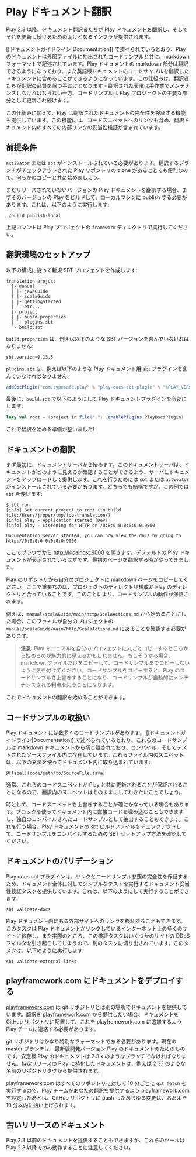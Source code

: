 <!--
# Translating the Play Documentation
-->
# Play ドキュメント翻訳

<!--
Play 2.3+ provides infrastructure to aid documentation translators in translating the Play documentation and keeping it up to date.
-->
Play 2.3 以降、ドキュメント翻訳者たちが Play ドキュメントを翻訳し、そしてそれを更新し続けるための助けとなるインフラが提供されます。

<!--
As described in the [[Documentation Guidelines|Documentation]], Play's documentation is written in markdown format with code samples extracted to external files.  Play allows the markdown components of the documentation to be translated, while allowing the original code samples from the English documentation to be included in the translated documentation.  This assists translators in maintaining translation quality - the code samples are kept up to date as part of the core Play project, while the translated descriptions have to be maintained manually.
-->
[[ドキュメントガイドライン|Documentation]] で述べられているとおり、Play のドキュメントは外部ファイルに抽出されたコードサンプルと共に、markdown フォーマットで記述されています。Play ドキュメントの markdown 部分は翻訳できるようになっており、また英語版ドキュメントのコードサンプルを翻訳したドキュメントに含めることができるようになっています。この仕組みは、翻訳者たちが翻訳の品質を保つ手助けとなります - 翻訳された表現は手作業でメンテナンスしなければならない一方、コードサンプルは Play プロジェクトの主要な部分として更新され続けます。

<!--
In addition to this, Play also provides facilities for validating the integrity of translated documentation.  This includes validating all internal links, including links to code snippets, in the translation.
-->
この仕組みに加えて、Play は翻訳されたドキュメントの完全性を検証する機能も提供しています。この機能には、コードスニペットへのリンクも含め、翻訳ドキュメント内のすべての内部リンクの妥当性検証が含まれています。

<!--
## Prerequisites
-->
## 前提条件

<!--
You need to have `activator` or `sbt` installed.  It will also be very useful to have a clone of the Play repository, with the branch that you're translating checked out, so that you have something to copy to start with.
-->
`activator` または `sbt` がインストールされている必要があります。翻訳するブランチがチェックアウトされた Play リポジトリの clone があるととても便利なので、何らかのコピーと共に始めましょう。

<!--
If you're translating an unreleased version of the Play documentation, then you'll need to build that version of Play and publish it locally on your machine first.  This can be done by running:
-->
まだリリースされていないバージョンの Play ドキュメントを翻訳する場合、まずそのバージョンの Play をビルドして、ローカルマシンに publish する必要があります。これは、以下のように実行します:

```
./build publish-local
```

<!--
in the `framework` directory of the Play project.
-->
上記コマンドは Play プロジェクトの `framework` ディレクトリで実行してください。

<!--
## Setting up a translation
-->
## 翻訳環境のセットアップ

<!--
Create a new SBT project with the following structure:
-->
以下の構成に従って新規 SBT プロジェクトを作成します:

```
translation-project
  |- manual
  | |- javaGuide
  | |- scalaGuide
  | |- gettingStarted
  | `- etc...
  |- project
  | |- build.properties
  | `- plugins.sbt
  `- build.sbt
```

<!--
`build.properties` should contain the SBT version, ie:
-->
`build.properties` は、例えば以下のような SBT バージョンを含んでいなければなりません:

```
sbt.version=0.13.5
```

<!--
`plugins.sbt` should include the Play docs sbt plugin, ie:
-->
`plugins.sbt` は、例えば以下のような Play ドキュメント用 sbt プラグインを含んでいなければなりません:

```scala
addSbtPlugin("com.typesafe.play" % "play-docs-sbt-plugin" % "%PLAY_VERSION%")
```

<!--
Finally, `build.sbt` should enable the Play docs plugin, ie:
-->
最後に、`build.sbt` で以下のようにして Play ドキュメントプラグインを有効にします:

```scala
lazy val root = (project in file(".")).enablePlugins(PlayDocsPlugin)
```

<!--
Now you're ready to start translating!
-->
これで翻訳を始める準備が整いました!

<!--
## Translating documentation
-->
## ドキュメントの翻訳

<!--
First off, start the documentation server.  The documentation server will serve your documentation up for you so you can see what it looks like as you're going.  To do this you'll need `sbt` or `activator` installed, either one is fine, in the examples here we'll be using `sbt`:
-->
まず最初に、ドキュメントサーバから始めます。このドキュメントサーバは、ドキュメントがどのように見えるか確認することができるよう、サーバにドキュメントをアップロードして提供します。これを行うためには `sbt` または `activator` がインストールされている必要があります。どちらでも結構ですが、この例では `sbt` を使います:

```
$ sbt run
[info] Set current project to root (in build file:/Users/jroper/tmp/foo-translation/)
[info] play - Application started (Dev)
[info] play - Listening for HTTP on /0:0:0:0:0:0:0:0:9000

Documentation server started, you can now view the docs by going to http://0:0:0:0:0:0:0:0:9000
```

<!--
Now open <http://localhost:9000> in your browser.  You should be able to see the default Play documentation.  It's time to translate your first page.
-->
ここでブラウザから <http://localhost:9000> を開きます。デフォルトの Play ドキュメントが表示されているはずです。最初のページを翻訳する時がやってきました。

<!--
Copy a markdown page from the Play repository into your project.  It is important to ensure that the directory structure in your project matches the directory in Play, this will ensure that the code samples work.
-->
Play のリポジトリから自分のプロジェクトに markdown ページをコピーしてください。ここで重要なのは、プロジェクトのディレクトリ構成が Play のディレクトリと合っていることです。このことにより、コードサンプルの動作が保証されます。

<!--
For example, if you choose to start with `manual/scalaGuide/main/http/ScalaActions.md`, then you need to ensure that it is in `manual/scalaGuide/main/http/ScalaActions.md` in your project.
-->
例えば、`manual/scalaGuide/main/http/ScalaActions.md` から始めることにした場合、このファイルが自分のプロジェクトの `manual/scalaGuide/main/http/ScalaActions.md` にあることを確認する必要があります。

<!--
> **Note:** It may be tempting to start by copying the entire Play manual into your project.  If you do do this, make sure you only copy the markdown files, that you don't copy the code samples as well.  If you copy the code samples, they will override the code samples from Play, and you will lose the benefit of having those code samples automatically maintained for you.
-->
> **注意:** Play マニュアルを自分のプロジェクトに丸ごとコピーするところから始めるのが魅力的に見えるかもしれません。もしそうする場合、markdown ファイルだけをコピーして、コードサンプルまでコピーしないように気を付けてください。コードサンプルをコピーすると、Play のコードサンプルを上書きすることになり、コードサンプルが自動的にメンテナンスされる利点を失うことになります。

<!--
Now you can start translating the file.
-->
これでドキュメントの翻訳を始めることができます。

<!--
## Dealing with code samples
-->
## コードサンプルの取扱い

<!--
The Play documentation is full of code samples.  As described in the [[Documentation Guidelines|Documentation]], these code samples live outside of the markdown documentation and live in compiled and tested source files.  Snippets from these files get included in the documentation using the following syntax:
-->
Play ドキュメントには数多くのコードサンプルがあります。 [[ドキュメントガイドライン|Documentation]] で述べられているとおり、これらのコードサンプルは markdown ドキュメントから切り離されており、コンパイル、そしてテストされたソースファイル内に存在しています。これらファイル内のスニペットは、以下の文法を使ってドキュメント内に取り込まれています:

```
@[label](code/path/to/SourceFile.java)
```

<!--
Generally, you will want to leave these snippets as is in your translation, this will ensure that the code snippets your translation stays up to date with Play.
-->
通常、これらのコードスニペットが Play と共に更新されることが保証されることになるので、翻訳内のスニペットはそのままにしておきたいことでしょう。

<!--
In some situations, it may make sense to override them.  You can either do this by putting the code directly in the documentation, using a fenced block, or by extracting them into your projects own compile code samples.  If you do that, checkout the Play documentation sbt build files for how you might setup SBT to compile them.
-->
時として、コードスニペットを上書きすることが理にかなっている場合もあります。ブロックを使ってドキュメント内に直接コードを埋め込むこともできますし、独自のコンパイルされたコードサンプルとして抽出することもできます。これを行う場合、Play ドキュメントの sbt ビルドファイルをチェックアウトして、コードサンプルをコンパイルするための SBT セットアップ方法を確認してください。

<!--
## Validating the documentation
-->
## ドキュメントのバリデーション

<!--
The Play docs sbt plugin provides a documentation validation task that runs some simple tests over the documentation, to ensure the integrity of links and code sample references.  You can run this by running:
-->
Play docs sbt プラグインは、リンクとコードサンプル参照の完全性を保証するため、ドキュメント全体に対してシンプルなテストを実行するドキュメント妥当性検証タスクを提供しています。これは、以下のようにして実行することができます:

```
sbt validate-docs
```

<!--
You can also validate the links to external sites in Play's documentation.  This is a separate task because it's dependent on many sites on the internet that Play's documentation links to, and the validation task in fact actually triggers DDoS filters on some sites.  To run it, run:
-->
Play ドキュメント内にある外部サイトへのリンクを検証することもできます。このタスクは Play ドキュメントがリンクしているインターネット上の多くのサイトに依存し、また実際のところ、この検証タスクはいくつかのサイトの DDoS フィルタを引き起こしてしまうので、別のタスクに切り出されています。このタスクは、以下のように実行します:

```
sbt validate-external-links
```

<!--
## Deploying documentation to playframework.com
-->
## playframework.com にドキュメントをデプロイする

<!--
[playframework.com](http://playframework.com) serves documentation out of git repositories.  If you want your translation to be served from playframework.com, you'll need to put your documentation into a GitHub repository, and contact the Play team to have them add it to playframework.com.
-->
[playframework.com](http://playframework.com) は git リポジトリとは別の場所でドキュメントを提供しています。翻訳を playframework.com から提供したい場合、ドキュメントを GitHub リポジトリに配置して、これを playframework.com に追加するよう Play チームに連絡する必要があります。

<!--
The git repository needs to be in a very particular format.  The current master branch is for the documentation of the latest development version of Play.  Documentation for stable versions of Play must be in branches such as 2.3.x.  Documentation specific to a particular release of Play will be served from a tag of the repository with that name, for example, 2.3.1.
-->
git リポジトリはかなり特別なフォーマットである必要があります。現在の master ブランチは、最新版開発バージョン Play のドキュメントのためのものです。安定板 Play のドキュメントは 2.3.x のようなブランチでなければなりません。特定リリースの Play に特化したドキュメントは、例えば 2.3.1 のような名前のリポジトリタグから提供されます。

<!--
Once the Play team has configured playframework.com to serve your translation, any changes pushed to your GitHub repository will be picked up within about 10 minutes, as playframework.com does a `git fetch` on all repos it uses once every 10 minutes.
-->
playframework.com はすべてのリポジトリに対して 10 分ごとに `git fetch` を実行するので、Play チームがあなたの翻訳を提供するよう playframework.com を設定したあとは、GitHub リポジトリに push したあらゆる変更は、おおよそ 10 分以内に拾い上げられます。

<!--
## Documentation for older releases
-->
## 古いリリースのドキュメント

<!--
If you want to provide documentation for releases prior to Play 2.3, this can be done, however note that the tooling provided only works with Play 2.3 onwards.
-->
Play 2.3 以前のドキュメントを提供することもできますが、これらのツールは Play 2.3 以降でのみ動作することに注意してください。